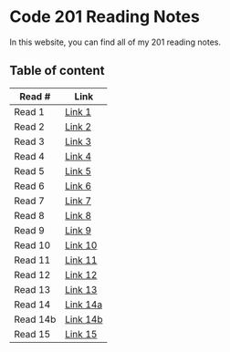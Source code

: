 # Code 201 Reading Notes

In this website, you can find all of my 201 reading notes.

## Table of content

| Read # | Link |
|------|------|
| Read 1 | [Link 1](class-01.md) |
| Read 2 | [Link 2](class-02.md) |
| Read 3 | [Link 3](class-03.md) |
| Read 4 | [Link 4](class-04.md) |
| Read 5 | [Link 5](class-05.md) |
| Read 6 | [Link 6](class-06.md) |
| Read 7 | [Link 7](class-07.md) |
| Read 8 | [Link 8](class-08.md) |
| Read 9 | [Link 9](class-09.md) |
| Read 10 | [Link 10](class-10.md) |
| Read 11 | [Link 11](class-11.md) |
| Read 12 | [Link 12](class-12.md) |
| Read 13 | [Link 13](class-13.md) |
| Read 14 | [Link 14a](class-14a.md) |
| Read 14b | [Link 14b](class-14b.md) |
| Read 15 | [Link 15]() |
